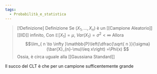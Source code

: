 ```yaml
---
tags:
  - Probabilità_e_statistica
---
```


>[!Definizione]  Definizione
>Se $(X_{1},\dots,X_{n})$ è un [[Campione Aleatorio]] [[IID]] infinito,
>Con $\mathbb{E}[X_{1}]=\mu$, $Var(X_{1})=\sigma^2<\infty$
>Allora
>$$\lim_{ n \to \infty }\mathbb{P}\left(\dfrac{\sqrt{ n }}{\sigma}(\bar{X}_{n}-\mu)\leq x\right) =\Phi(x) $$
>Ossia, è circa uguale alla [[Gaussiana Standard]] 

Il succo del CLT è che per un campione sufficentemente grande 